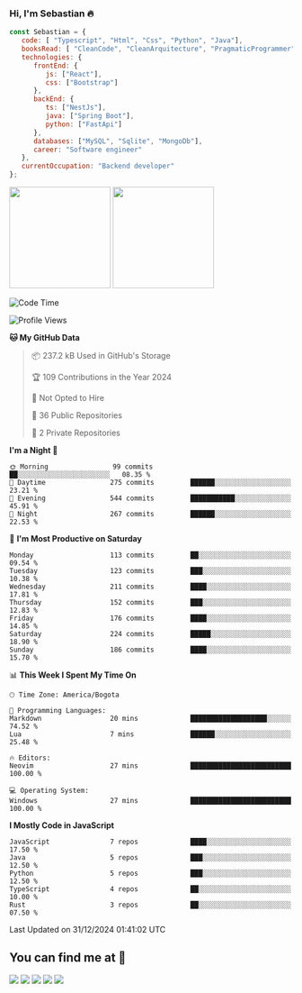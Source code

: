 ### Hi, I'm Sebastian :fire:

```js
const Sebastian = {
   code: [ "Typescript", "Html", "Css", "Python", "Java"],
   booksRead: [ "CleanCode", "CleanArquitecture", "PragmaticProgrammer"],
   technologies: {
      frontEnd: {
         js: ["React"],
         css: ["Bootstrap"]
      },
      backEnd: {
         ts: ["NestJs"],
         java: ["Spring Boot"],
         python: ["FastApi"]
      },
      databases: ["MySQL", "Sqlite", "MongoDb"],
      career: "Software engineer"
   },
   currentOccupation: "Backend developer"
};
```
<div>
<img height=180em src="https://github-readme-stats.vercel.app/api?username=XantX&theme=gruvbox&show_icons=true"/>
<img height=180em src="https://github-readme-stats.vercel.app/api/top-langs/?username=XantX&layout=compact&theme=gruvbox"/>
</div>

<!--START_SECTION:waka-->
![Code Time](http://img.shields.io/badge/Code%20Time-75%20hrs%2038%20mins-blue)

![Profile Views](http://img.shields.io/badge/Profile%20Views-0-blue)

**🐱 My GitHub Data** 

> 📦 237.2 kB Used in GitHub's Storage 
 > 
> 🏆 109 Contributions in the Year 2024
 > 
> 🚫 Not Opted to Hire
 > 
> 📜 36 Public Repositories 
 > 
> 🔑 2 Private Repositories 
 > 
**I'm a Night 🦉** 

```text
🌞 Morning                99 commits          ██░░░░░░░░░░░░░░░░░░░░░░░   08.35 % 
🌆 Daytime                275 commits         ██████░░░░░░░░░░░░░░░░░░░   23.21 % 
🌃 Evening                544 commits         ███████████░░░░░░░░░░░░░░   45.91 % 
🌙 Night                  267 commits         ██████░░░░░░░░░░░░░░░░░░░   22.53 % 
```
📅 **I'm Most Productive on Saturday** 

```text
Monday                   113 commits         ██░░░░░░░░░░░░░░░░░░░░░░░   09.54 % 
Tuesday                  123 commits         ███░░░░░░░░░░░░░░░░░░░░░░   10.38 % 
Wednesday                211 commits         ████░░░░░░░░░░░░░░░░░░░░░   17.81 % 
Thursday                 152 commits         ███░░░░░░░░░░░░░░░░░░░░░░   12.83 % 
Friday                   176 commits         ████░░░░░░░░░░░░░░░░░░░░░   14.85 % 
Saturday                 224 commits         █████░░░░░░░░░░░░░░░░░░░░   18.90 % 
Sunday                   186 commits         ████░░░░░░░░░░░░░░░░░░░░░   15.70 % 
```


📊 **This Week I Spent My Time On** 

```text
🕑︎ Time Zone: America/Bogota

💬 Programming Languages: 
Markdown                 20 mins             ███████████████████░░░░░░   74.52 % 
Lua                      7 mins              ██████░░░░░░░░░░░░░░░░░░░   25.48 % 

🔥 Editors: 
Neovim                   27 mins             █████████████████████████   100.00 % 

💻 Operating System: 
Windows                  27 mins             █████████████████████████   100.00 % 
```

**I Mostly Code in JavaScript** 

```text
JavaScript               7 repos             ████░░░░░░░░░░░░░░░░░░░░░   17.50 % 
Java                     5 repos             ███░░░░░░░░░░░░░░░░░░░░░░   12.50 % 
Python                   5 repos             ███░░░░░░░░░░░░░░░░░░░░░░   12.50 % 
TypeScript               4 repos             ██░░░░░░░░░░░░░░░░░░░░░░░   10.00 % 
Rust                     3 repos             ██░░░░░░░░░░░░░░░░░░░░░░░   07.50 % 
```




 Last Updated on 31/12/2024 01:41:02 UTC
<!--END_SECTION:waka-->

## You can find me at :eyes:

<div> 
  <a href="https://www.instagram.com/zxantx" target="_blank"><img src="https://img.shields.io/badge/-Instagram-%23E4405F?style=for-the-badge&logo=instagram&logoColor=white" target="_blank"></a>
 	<a href="https://www.twitch.tv/xantxx" target="_blank"><img src="https://img.shields.io/badge/Twitch-9146FF?style=for-the-badge&logo=twitch&logoColor=white" target="_blank"></a>
  <a href = "mailto:sebastian.diaz.trabajo@gmail.com"><img src="https://img.shields.io/badge/-Gmail-%23333?style=for-the-badge&logo=gmail&logoColor=white" target="_blank"></a>
  <a href="https://www.linkedin.com/in/sebastian-diaz-torres/" target="_blank"><img src="https://img.shields.io/badge/-LinkedIn-%230077B5?style=for-the-badge&logo=linkedin&logoColor=white" target="_blank"></a> 
    <a href="https://sebastiandiazweb.com/" target="_blank"><img src="https://img.shields.io/badge/-web-%23333?style=for-the-badge&logo=google-chrome&logoColor=yellow" target="_blank"></a> 
  
</div>

